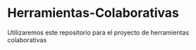# Herramientas-Colaborativas
Utilizaremos este repositorio para el proyecto de herramientas colaborativas
